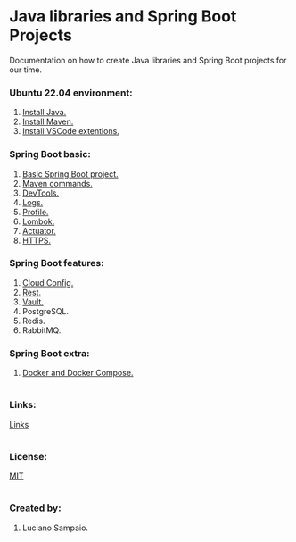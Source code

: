 # Java libraries and Spring Boot Projects

Documentation on how to create Java libraries and Spring Boot projects for our time.

### Ubuntu 22.04 environment:
1. [Install Java.](documentation/java/install.md)
1. [Install Maven.](documentation/maven/install.md)
1. [Install VSCode extentions.](documentation/vscode/index.md)

### Spring Boot basic:
1. [Basic Spring Boot project.](documentation/spring/basic/project.md)
1. [Maven commands.](documentation/maven/pom.md)
1. [DevTools.](documentation/spring/basic/devtools.md)
1. [Logs.](documentation/spring/basic/logs.md)
1. [Profile.](documentation/spring/basic/profile.md)
1. [Lombok.](documentation/spring/basic/lombok.md)
1. [Actuator.](documentation/spring/basic/actuator.md)
1. [HTTPS.](documentation/spring/basic/https.md)

### Spring Boot features:
1. [Cloud Config.](documentation/spring/features/cloud-config.md)
1. [Rest.](documentation/spring/features/rest.md)
1. [Vault.](documentation/spring/features/vault.md)
1. PostgreSQL.
1. Redis.
1. RabbitMQ.

### Spring Boot extra:
1. [Docker and Docker Compose.](documentation/spring/extra/container.md)

#
### Links:

[Links](documentation/links.md "Links")

#
### License:

[MIT](LICENSE "MIT License")

#
### Created by:

1. Luciano Sampaio.
